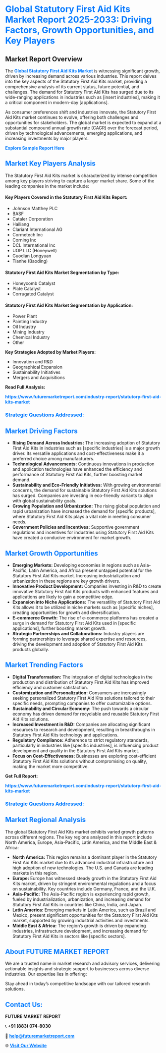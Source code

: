 <h1 style="color: #007BFF;">Global Statutory First Aid Kits Market Report 2025-2033: Driving Factors, Growth Opportunities, and Key Players</h1>

<section id="overview">
<h2>Market Report Overview</h2>
<p>The <a href="https://www.futuremarketreport.com/industry-report/statutory-first-aid-kits-market" style="color: #007BFF; text-decoration: none;"><strong>Global Statutory First Aid Kits Market</strong></a> is witnessing significant growth, driven by increasing demand across various industries. This report delves into the key aspects of the Statutory First Aid Kits market, providing a comprehensive analysis of its current status, future potential, and challenges. The demand for Statutory First Aid Kits has surged due to its wide-ranging applications in industries such as [insert industries], making it a critical component in modern-day [applications].</p>
<p>As consumer preferences shift and industries innovate, the Statutory First Aid Kits market continues to evolve, offering both challenges and opportunities for stakeholders. The global market is expected to expand at a substantial compound annual growth rate (CAGR) over the forecast period, driven by technological advancements, emerging applications, and increasing investments by major players.</p>
</section>

<section id="overview">
<p><a href="https://www.futuremarketreport.com/request-sample/reportId=32798" style="color: #007BFF; text-decoration: none;"><strong>Explore Sample Report Here</strong></a></p>
</section>

<section id="key-players">
<h2 style="color: #007BFF;">Market Key Players Analysis</h2>
<p>The Statutory First Aid Kits market is characterized by intense competition among key players striving to capture a larger market share. Some of the leading companies in the market include:</p>
<h4>Key Players Covered in the Statutory First Aid Kits Report:</h4>
<ul><li>Johnson Matthey PLC</li><li>BASF</li><li>Cataler Corporation</li><li>Hailiang</li><li>Clariant International AG</li><li>Cormetech Inc</li><li>Corning Inc</li><li>DCL International Inc</li><li>UOP LLC (Honeywell)</li><li>Guodian Longyuan</li><li>Tianhe (Baoding)</li></ul>
<h4>Statutory First Aid Kits Market Segmentation by Type:</h4>
<ul><li>Honeycomb Catalyst</li><li>Plate Catalyst</li><li>Corrugated Catalyst</li></ul>

<h4>Statutory First Aid Kits Market Segmentation by Application:</h4>
<ul><li>Power Plant</li><li>Painting Industry</li><li>Oil Industry</li><li>Mining Industry</li><li>Chemical Industry</li><li>Other</li></ul>
<p><strong>Key Strategies Adopted by Market Players:</strong></p>
<ul>
<li>Innovation and R&D</li>
<li>Geographical Expansion</li>
<li>Sustainability Initiatives</li>
<li>Mergers and Acquisitions</li>
</ul>
</section>

<section>
<p><strong>Read Full Analysis: </strong></p><a href="https://www.futuremarketreport.com/industry-report/statutory-first-aid-kits-market" style="color: #007BFF; text-decoration: none;"><strong>https://www.futuremarketreport.com/industry-report/statutory-first-aid-kits-market</strong></a>
<h3 style="color: #007BFF;">Strategic Questions Addressed:</h3>
</section>

<section id="driving-factors">
<h2 style="color: #007BFF;">Market Driving Factors</h2>
<ul>
<li><strong>Rising Demand Across Industries:</strong> The increasing adoption of Statutory First Aid Kits in industries such as [specific industries] is a major growth driver. Its versatile applications and cost-effectiveness make it a preferred choice among manufacturers.</li>
<li><strong>Technological Advancements:</strong> Continuous innovations in production and application technologies have enhanced the efficiency and performance of Statutory First Aid Kits, further boosting market demand.</li>
<li><strong>Sustainability and Eco-Friendly Initiatives:</strong> With growing environmental concerns, the demand for sustainable Statutory First Aid Kits solutions has surged. Companies are investing in eco-friendly variants to align with global sustainability goals.</li>
<li><strong>Growing Population and Urbanization:</strong> The rising global population and rapid urbanization have increased the demand for [specific products], where Statutory First Aid Kits plays a vital role in meeting consumer needs.</li>
<li><strong>Government Policies and Incentives:</strong> Supportive government regulations and incentives for industries using Statutory First Aid Kits have created a conducive environment for market growth.</li>
</ul>
</section>

<section id="growth-opportunities">
<h2 style="color: #007BFF;">Market Growth Opportunities</h2>
<ul>
<li><strong>Emerging Markets:</strong> Developing economies in regions such as Asia-Pacific, Latin America, and Africa present untapped potential for the Statutory First Aid Kits market. Increasing industrialization and urbanization in these regions are key growth drivers.</li>
<li><strong>Innovative Product Development:</strong> Companies investing in R&D to create innovative Statutory First Aid Kits products with enhanced features and applications are likely to gain a competitive edge.</li>
<li><strong>Expansion into Niche Applications:</strong> The versatility of Statutory First Aid Kits allows it to be utilized in niche markets such as [specific niches], creating opportunities for growth and diversification.</li>
<li><strong>E-commerce Growth:</strong> The rise of e-commerce platforms has created a surge in demand for Statutory First Aid Kits used in [specific applications], further boosting market growth.</li>
<li><strong>Strategic Partnerships and Collaborations:</strong> Industry players are forming partnerships to leverage shared expertise and resources, driving the development and adoption of Statutory First Aid Kits products globally.</li>
</ul>
</section>

<section id="trending-factors">
<h2 style="color: #007BFF;">Market Trending Factors</h2>
<ul>
<li><strong>Digital Transformation:</strong> The integration of digital technologies in the production and distribution of Statutory First Aid Kits has improved efficiency and customer satisfaction.</li>
<li><strong>Customization and Personalization:</strong> Consumers are increasingly seeking personalized Statutory First Aid Kits solutions tailored to their specific needs, prompting companies to offer customizable options.</li>
<li><strong>Sustainability and Circular Economy:</strong> The push towards a circular economy has driven demand for recyclable and reusable Statutory First Aid Kits solutions.</li>
<li><strong>Increased Investment in R&D:</strong> Companies are allocating significant resources to research and development, resulting in breakthroughs in Statutory First Aid Kits technology and applications.</li>
<li><strong>Regulatory Compliance:</strong> Adherence to strict regulatory standards, particularly in industries like [specific industries], is influencing product development and quality in the Statutory First Aid Kits market.</li>
<li><strong>Focus on Cost-Effectiveness:</strong> Businesses are exploring cost-efficient Statutory First Aid Kits solutions without compromising on quality, making the market more competitive.</li>
</ul>
</section>

<section>
<p><strong>Get Full Report: </strong></p><a href="https://www.futuremarketreport.com/industry-report/statutory-first-aid-kits-market" style="color: #007BFF; text-decoration: none;"><strong>https://www.futuremarketreport.com/industry-report/statutory-first-aid-kits-market</strong></a>
<h3 style="color: #007BFF;">Strategic Questions Addressed:</h3>
</section>


<section id="regional-analysis">
<h2 style="color: #007BFF;">Market Regional Analysis</h2>
<p>The global Statutory First Aid Kits market exhibits varied growth patterns across different regions. The key regions analyzed in this report include North America, Europe, Asia-Pacific, Latin America, and the Middle East & Africa:</p>
<ul>
<li><strong>North America:</strong> This region remains a dominant player in the Statutory First Aid Kits market due to its advanced industrial infrastructure and high adoption of new technologies. The U.S. and Canada are leading markets in this region.</li>
<li><strong>Europe:</strong> Europe has witnessed steady growth in the Statutory First Aid Kits market, driven by stringent environmental regulations and a focus on sustainability. Key countries include Germany, France, and the U.K.</li>
<li><strong>Asia-Pacific:</strong> The Asia-Pacific region is experiencing rapid growth, fueled by industrialization, urbanization, and increasing demand for Statutory First Aid Kits in countries like China, India, and Japan.</li>
<li><strong>Latin America:</strong> Emerging markets in Latin America, such as Brazil and Mexico, present significant opportunities for the Statutory First Aid Kits market, supported by growing industrial activities and investments.</li>
<li><strong>Middle East & Africa:</strong> The region’s growth is driven by expanding industries, infrastructure development, and increasing demand for Statutory First Aid Kits in sectors like [specific sectors].</li>
</ul>
</section>

<footer>
<h2 style="color: #007BFF;">About FUTURE MARKET REPORT</h2>
<p>We are a trusted name in market research and advisory services, delivering actionable insights and strategic support to businesses across diverse industries. Our expertise lies in offering:</p>

<p>Stay ahead in today’s competitive landscape with our tailored research solutions.</p>

<h2 style="color: #007BFF;">Contact Us:</h2>
<p><strong>FUTURE MARKET REPORT</strong></p>
<p>📞 <strong>+91 (883) 074-8030</strong></p>
<p>📧 <strong><a href="mailto:help@futuremarketreport.com" style="color: #007BFF;">help@futuremarketreport.com</a></strong></p>
<p>🌐 <strong><a href="https://www.futuremarketreport.com/" style="color: #007BFF;">Visit Our Website</a></strong></p>
</footer>
